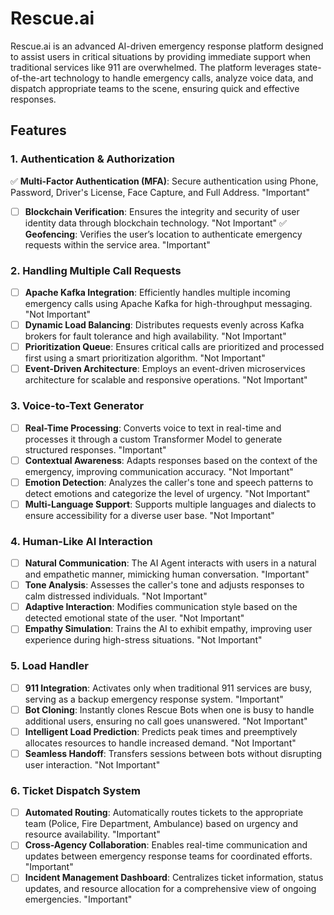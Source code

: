 # Rescue.ai

Rescue.ai is an advanced AI-driven emergency response platform designed to assist users in critical situations by providing immediate support when traditional services like 911 are overwhelmed. The platform leverages state-of-the-art technology to handle emergency calls, analyze voice data, and dispatch appropriate teams to the scene, ensuring quick and effective responses.

## Features

### 1. Authentication & Authorization
✅ **Multi-Factor Authentication (MFA)**: Secure authentication using Phone, Password, Driver's License, Face Capture, and Full Address. "Important"
- [ ] **Blockchain Verification**: Ensures the integrity and security of user identity data through blockchain technology. "Not Important"
✅ **Geofencing**: Verifies the user’s location to authenticate emergency requests within the service area. "Important"

### 2. Handling Multiple Call Requests
- [ ] **Apache Kafka Integration**: Efficiently handles multiple incoming emergency calls using Apache Kafka for high-throughput messaging. "Not Important"
- [ ] **Dynamic Load Balancing**: Distributes requests evenly across Kafka brokers for fault tolerance and high availability. "Not Important"
- [ ] **Prioritization Queue**: Ensures critical calls are prioritized and processed first using a smart prioritization algorithm. "Not Important"
- [ ] **Event-Driven Architecture**: Employs an event-driven microservices architecture for scalable and responsive operations. "Not Important"

### 3. Voice-to-Text Generator
- [ ] **Real-Time Processing**: Converts voice to text in real-time and processes it through a custom Transformer Model to generate structured responses. "Important"
- [ ] **Contextual Awareness**: Adapts responses based on the context of the emergency, improving communication accuracy. "Not Important"
- [ ] **Emotion Detection**: Analyzes the caller's tone and speech patterns to detect emotions and categorize the level of urgency. "Not Important"
- [ ] **Multi-Language Support**: Supports multiple languages and dialects to ensure accessibility for a diverse user base. "Not Important"

### 4. Human-Like AI Interaction
- [ ] **Natural Communication**: The AI Agent interacts with users in a natural and empathetic manner, mimicking human conversation. "Important"
- [ ] **Tone Analysis**: Assesses the caller's tone and adjusts responses to calm distressed individuals. "Not Important"
- [ ] **Adaptive Interaction**: Modifies communication style based on the detected emotional state of the user. "Not Important"
- [ ] **Empathy Simulation**: Trains the AI to exhibit empathy, improving user experience during high-stress situations. "Not Important"

### 5. Load Handler
- [ ] **911 Integration**: Activates only when traditional 911 services are busy, serving as a backup emergency response system. "Important"
- [ ] **Bot Cloning**: Instantly clones Rescue Bots when one is busy to handle additional users, ensuring no call goes unanswered. "Not Important"
- [ ] **Intelligent Load Prediction**: Predicts peak times and preemptively allocates resources to handle increased demand. "Not Important"
- [ ] **Seamless Handoff**: Transfers sessions between bots without disrupting user interaction. "Not Important"

### 6. Ticket Dispatch System
- [ ] **Automated Routing**: Automatically routes tickets to the appropriate team (Police, Fire Department, Ambulance) based on urgency and resource availability. "Important"
- [ ] **Cross-Agency Collaboration**: Enables real-time communication and updates between emergency response teams for coordinated efforts. "Important"
- [ ] **Incident Management Dashboard**: Centralizes ticket information, status updates, and resource allocation for a comprehensive view of ongoing emergencies. "Important"
